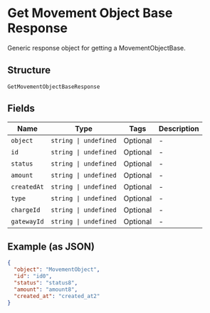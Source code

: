 
# Get Movement Object Base Response

Generic response object for getting a MovementObjectBase.

## Structure

`GetMovementObjectBaseResponse`

## Fields

| Name | Type | Tags | Description |
|  --- | --- | --- | --- |
| `object` | `string \| undefined` | Optional | - |
| `id` | `string \| undefined` | Optional | - |
| `status` | `string \| undefined` | Optional | - |
| `amount` | `string \| undefined` | Optional | - |
| `createdAt` | `string \| undefined` | Optional | - |
| `type` | `string \| undefined` | Optional | - |
| `chargeId` | `string \| undefined` | Optional | - |
| `gatewayId` | `string \| undefined` | Optional | - |

## Example (as JSON)

```json
{
  "object": "MovementObject",
  "id": "id0",
  "status": "status8",
  "amount": "amount8",
  "created_at": "created_at2"
}
```

